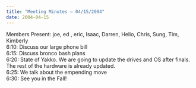 ```yaml
---
title: "Meeting Minutes – 04/15/2004"
date: 2004-04-15
---
```

Members Present:  joe, ed , eric, Isaac, Darren, Helio, Chris, Sung, Tim, Kimberly<br>
6:10:  Discuss our large phone bill<br>
6:15:  Discuss bronco bash plans<br>
6:20:  State of Yakko.  We are going to update the drives and OS after finals.  The rest of the hardware is already updated.<br>
6:25:  We talk about the empending move<br>
6:30:  See you in the Fall!<br>
